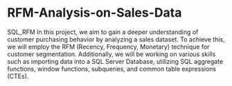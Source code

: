 # RFM-Analysis-on-Sales-Data
SQL_RFM
In this project, we aim to gain a deeper understanding of customer purchasing behavior by analyzing a sales dataset. To achieve this, we will employ the RFM (Recency, Frequency, Monetary) technique for customer segmentation. Additionally, we will be working on various skills such as importing data into a SQL Server Database, utilizing SQL aggregate functions, window functions, subqueries, and common table expressions (CTEs).

